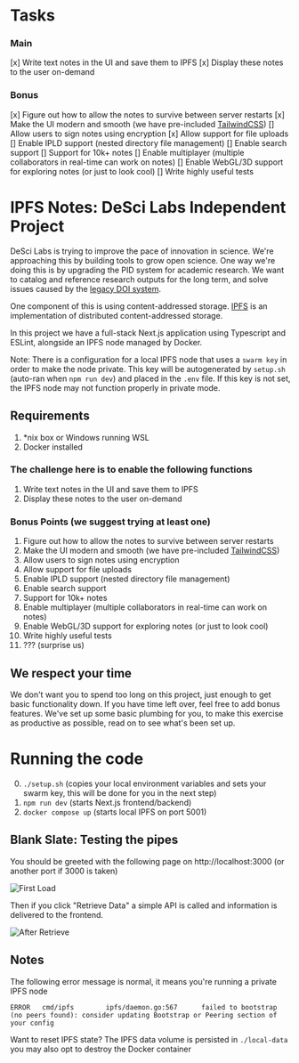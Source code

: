 # Tasks

### Main

[x] Write text notes in the UI and save them to IPFS
[x] Display these notes to the user on-demand

### Bonus

[x] Figure out how to allow the notes to survive between server restarts
[x] Make the UI modern and smooth (we have pre-included [TailwindCSS](https://tailwindcss.com/docs/utility-first))
[] Allow users to sign notes using encryption
[x] Allow support for file uploads
[] Enable IPLD support (nested directory file management)
[] Enable search support
[] Support for 10k+ notes
[] Enable multiplayer (multiple collaborators in real-time can work on notes)
[] Enable WebGL/3D support for exploring notes (or just to look cool)
[] Write highly useful tests

# IPFS Notes: DeSci Labs Independent Project

DeSci Labs is trying to improve the pace of innovation in science. We're approaching this by building tools to grow open science. One way we're doing this is by upgrading the PID system for academic research. We want to catalog and reference research outputs for the long term, and solve issues caused by the [legacy DOI system](https://doi.org).

One component of this is using content-addressed storage. [IPFS](https://ipfs.io) is an implementation of distributed content-addressed storage.

In this project we have a full-stack Next.js application using Typescript and ESLint, alongside an IPFS node managed by Docker.

Note: There is a configuration for a local IPFS node that uses a `swarm key` in order to make the node private. This key will be autogenerated by `setup.sh` (auto-ran when `npm run dev`) and placed in the `.env` file. If this key is not set, the IPFS node may not function properly in private mode.

## Requirements

1. \*nix box or Windows running WSL
2. Docker installed

### The challenge here is to enable the following functions

1. Write text notes in the UI and save them to IPFS
2. Display these notes to the user on-demand

### Bonus Points (we suggest trying at least one)

1. Figure out how to allow the notes to survive between server restarts
2. Make the UI modern and smooth (we have pre-included [TailwindCSS](https://tailwindcss.com/docs/utility-first))
3. Allow users to sign notes using encryption
4. Allow support for file uploads
5. Enable IPLD support (nested directory file management)
6. Enable search support
7. Support for 10k+ notes
8. Enable multiplayer (multiple collaborators in real-time can work on notes)
9. Enable WebGL/3D support for exploring notes (or just to look cool)
10. Write highly useful tests
11. ??? (surprise us)

## We respect your time

We don't want you to spend too long on this project, just enough to get basic functionality down. If you have time left over, feel free to add bonus features. We've set up some basic plumbing for you, to make this exercise as productive as possible, read on to see what's been set up.

# Running the code

0. `./setup.sh` (copies your local environment variables and sets your swarm key, this will be done for you in the next step)
1. `npm run dev` (starts Next.js frontend/backend)
2. `docker compose up` (starts local IPFS on port 5001)

## Blank Slate: Testing the pipes

You should be greeted with the following page on http://localhost:3000 (or another port if 3000 is taken)

![First Load](https://bafkreidka3mfik5zjdvequupqhhj3kszvtiatff3h5ylbwsb4cgqaudtsm.ipfs.dweb.link)

Then if you click "Retrieve Data" a simple API is called and information is delivered to the frontend.

![After Retrieve](https://dweb.link/ipfs/bafkreictjcnzhje6fqh72jm7ttwx7q2qlqbjp4ru36uzrddzv4ol22yuya)

## Notes

The following error message is normal, it means you're running a private IPFS node

```
ERROR   cmd/ipfs        ipfs/daemon.go:567      failed to bootstrap (no peers found): consider updating Bootstrap or Peering section of your config
```

Want to reset IPFS state? The IPFS data volume is persisted in `./local-data` you may also opt to destroy the Docker container
